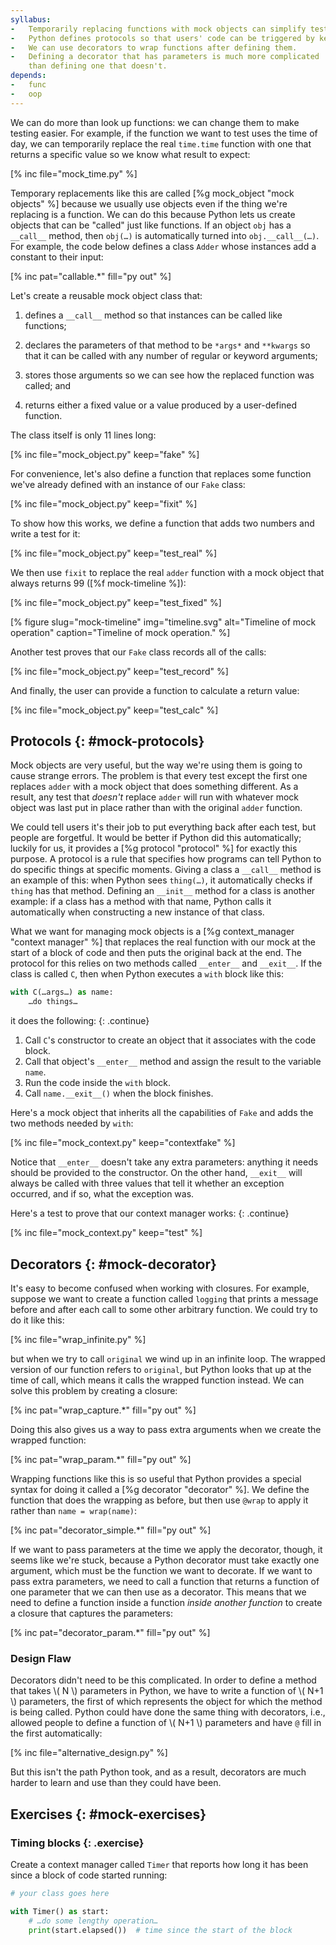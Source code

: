 ```yaml
---
syllabus:
-   Temporarily replacing functions with mock objects can simplify testing.
-   Python defines protocols so that users' code can be triggered by keywords in the language.
-   We can use decorators to wrap functions after defining them.
-   Defining a decorator that has parameters is much more complicated
    than defining one that doesn't.
depends:
-   func
-   oop
---
```


We can do more than look up functions:
we can change them to make testing easier.
For example,
if the function we want to test uses the time of day,
we can temporarily replace the real `time.time` function
with one that returns a specific value
so we know what result to expect:

[% inc file="mock_time.py" %]

Temporary replacements like this are called [%g mock_object "mock objects" %]
because we usually use objects even if the thing we're replacing is a function.
We can do this because Python lets us create objects
that can be "called" just like functions.
If an object `obj` has a `__call__` method,
then `obj(…)` is automatically turned into `obj.__call__(…)`.
For example,
the code below defines a class `Adder` whose instances add a constant to their input:

[% inc pat="callable.*" fill="py out" %]

Let's create a reusable mock object class that:

1.  defines a `__call__` method so that instances can be called like functions;

2.  declares the parameters of that method to be `*args*` and `**kwargs`
    so that it can be called with any number of regular or keyword arguments;

3.  stores those arguments so we can see how the replaced function was called;
    and

4.  returns either a fixed value or a value produced by a user-defined function.

The class itself is only 11 lines long:

[% inc file="mock_object.py" keep="fake" %]

For convenience,
let's also define a function that replaces some function we've already defined
with an instance of our `Fake` class:

[% inc file="mock_object.py" keep="fixit" %]

To show how this works,
we define a function that adds two numbers
and write a test for it:

[% inc file="mock_object.py" keep="test_real" %]

We then use `fixit` to replace the real `adder` function
with a mock object that always returns 99
([%f mock-timeline %]):

[% inc file="mock_object.py" keep="test_fixed" %]

[% figure
   slug="mock-timeline"
   img="timeline.svg"
   alt="Timeline of mock operation"
   caption="Timeline of mock operation."
%]

Another test proves that our `Fake` class records
all of the calls:

[% inc file="mock_object.py" keep="test_record" %]

And finally,
the user can provide a function to calculate a return value:

[% inc file="mock_object.py" keep="test_calc" %]

## Protocols {: #mock-protocols}

Mock objects are very useful,
but the way we're using them is going to cause strange errors.
The problem is that
every test except the first one replaces `adder` with a mock object
that does something different.
As a result,
any test that *doesn't* replace `adder` will run with
whatever mock object was last put in place
rather than with the original `adder` function.

We could tell users it's their job to put everything back after each test,
but people are forgetful.
It would be better if Python did this automatically;
luckily for us,
it provides a [%g protocol "protocol" %] for exactly this purpose.
A protocol is a rule that specifies how programs can tell Python
to do specific things at specific moments.
Giving a class a `__call__` method is an example of this:
when Python sees `thing(…)`,
it automatically checks if `thing` has that method.
Defining an `__init__` method for a class is another example:
if a class has a method with that name,
Python calls it automatically when constructing a new instance of that class.

What we want for managing mock objects is
a [%g context_manager "context manager" %]
that replaces the real function with our mock at the start of a block of code
and then puts the original back at the end.
The protocol for this relies on two methods called `__enter__` and `__exit__`.
If the class is called `C`,
then when Python executes a `with` block like this:

```python
with C(…args…) as name:
    …do things…
```

it does the following:
{: .continue}

1.  Call `C`'s constructor to create an object that it associates with the code block.
2.  Call that object's `__enter__` method
    and assign the result to the variable `name`.
3.  Run the code inside the `with` block.
4.  Call `name.__exit__()` when the block finishes.

Here's a mock object that inherits all the capabilities of `Fake`
and adds the two methods needed by `with`:

[% inc file="mock_context.py" keep="contextfake" %]

Notice that `__enter__` doesn't take any extra parameters:
anything it needs should be provided to the constructor.
On the other hand,
`__exit__` will always be called with three values
that tell it whether an exception occurred,
and if so,
what the exception was.

Here's a test to prove that our context manager works:
{: .continue}

[% inc file="mock_context.py" keep="test" %]

## Decorators {: #mock-decorator}

It's easy to become confused when working with closures.
For example,
suppose we want to create a function called `logging`
that prints a message before and after
each call to some other arbitrary function.
We could try to do it like this:

[% inc file="wrap_infinite.py" %]

but when we try to call `original` we wind up in an infinite loop.
The wrapped version of our function refers to `original`,
but Python looks that up at the time of call,
which means it calls the wrapped function instead.
We can solve this problem by creating a closure:

[% inc pat="wrap_capture.*" fill="py out" %]

Doing this also gives us a way to pass extra arguments
when we create the wrapped function:

[% inc pat="wrap_param.*" fill="py out" %]

Wrapping functions like this is so useful
that Python provides a special syntax for doing it
called a [%g decorator "decorator" %].
We define the function that does the wrapping as before,
but then use `@wrap` to apply it
rather than `name = wrap(name)`:

[% inc pat="decorator_simple.*" fill="py out" %]

If we want to pass parameters at the time we apply the decorator,
though,
it seems like we're stuck,
because a Python decorator must take exactly one argument,
which must be the function we want to decorate.
If we want to pass extra parameters,
we need to call a function that returns a function of one parameter
that we can then use as a decorator.
This means that we need to define a function inside a function *inside another function*
to create a closure that captures the parameters:

[% inc pat="decorator_param.*" fill="py out" %]

<div class="callout" markdown="1">

### Design Flaw

Decorators didn't need to be this complicated.
In order to define a method that takes \\( N \\) parameters in Python,
we have to write a function of \\( N+1 \\) parameters,
the first of which represents the object for which the method is being called.
Python could have done the same thing with decorators,
i.e.,
allowed people to define a function of \\( N+1 \\) parameters
and have `@` fill in the first automatically:

[% inc file="alternative_design.py" %]

But this isn't the path Python took,
and as a result,
decorators are much harder to learn and use than they could have been.

</div>

## Exercises {: #mock-exercises}

### Timing blocks {: .exercise}

Create a context manager called `Timer` that reports how long it has been
since a block of code started running:

```python
# your class goes here

with Timer() as start:
    # …do some lengthy operation…
    print(start.elapsed())  # time since the start of the block
```
